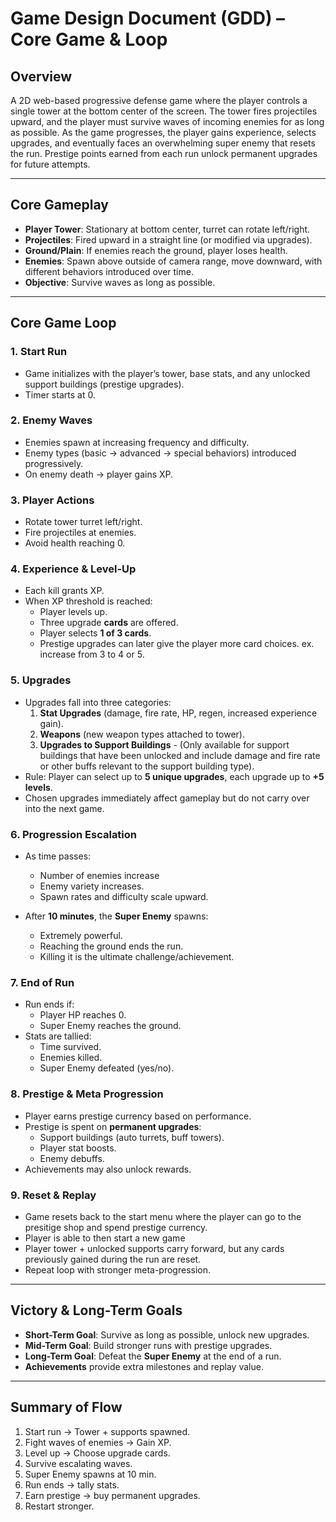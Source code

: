 # Game Design Document (GDD) – Core Game & Loop

## Overview

A 2D web-based progressive defense game where the player controls a single tower at the bottom center of the screen. The tower fires projectiles upward, and the player must survive waves of incoming enemies for as long as possible. As the game progresses, the player gains experience, selects upgrades, and eventually faces an overwhelming super enemy that resets the run. Prestige points earned from each run unlock permanent upgrades for future attempts.

---

## Core Gameplay

- **Player Tower**: Stationary at bottom center, turret can rotate left/right.
- **Projectiles**: Fired upward in a straight line (or modified via upgrades).
- **Ground/Plain**: If enemies reach the ground, player loses health.
- **Enemies**: Spawn above outside of camera range, move downward, with different behaviors introduced over time.
- **Objective**: Survive waves as long as possible.

---

## Core Game Loop

### 1. Start Run

- Game initializes with the player’s tower, base stats, and any unlocked support buildings (prestige upgrades).
- Timer starts at 0.

### 2. Enemy Waves

- Enemies spawn at increasing frequency and difficulty.
- Enemy types (basic → advanced → special behaviors) introduced progressively.
- On enemy death → player gains XP.

### 3. Player Actions

- Rotate tower turret left/right.
- Fire projectiles at enemies.
- Avoid health reaching 0.

### 4. Experience & Level-Up

- Each kill grants XP.
- When XP threshold is reached:
  - Player levels up.
  - Three upgrade **cards** are offered.
  - Player selects **1 of 3 cards**.
  - Prestige upgrades can later give the player more card choices. ex. increase from 3 to 4 or 5.

### 5. Upgrades

- Upgrades fall into three categories:
  1. **Stat Upgrades** (damage, fire rate, HP, regen, increased experience gain).
  2. **Weapons** (new weapon types attached to tower).
  3. **Upgrades to Support Buildings** - (Only available for support buildings that have been unlocked and include damage and fire rate or other buffs relevant to the support building type).
- Rule: Player can select up to **5 unique upgrades**, each upgrade up to **+5 levels**.
- Chosen upgrades immediately affect gameplay but do not carry over into the next game.

### 6. Progression Escalation

- As time passes:

  - Number of enemies increase
  - Enemy variety increases.
  - Spawn rates and difficulty scale upward.

- After **10 minutes**, the **Super Enemy** spawns:

  - Extremely powerful.
  - Reaching the ground ends the run.
  - Killing it is the ultimate challenge/achievement.

### 7. End of Run

- Run ends if:
  - Player HP reaches 0.
  - Super Enemy reaches the ground.
- Stats are tallied:
  - Time survived.
  - Enemies killed.
  - Super Enemy defeated (yes/no).

### 8. Prestige & Meta Progression

- Player earns prestige currency based on performance.
- Prestige is spent on **permanent upgrades**:
  - Support buildings (auto turrets, buff towers).
  - Player stat boosts.
  - Enemy debuffs.
- Achievements may also unlock rewards.

### 9. Reset & Replay

- Game resets back to the start menu where the player can go to the presitige shop and spend prestige currency.
- Player is able to then start a new game
- Player tower + unlocked supports carry forward, but any cards previously gained during the run are reset.
- Repeat loop with stronger meta-progression.

---

## Victory & Long-Term Goals

- **Short-Term Goal**: Survive as long as possible, unlock new upgrades.
- **Mid-Term Goal**: Build stronger runs with prestige upgrades.
- **Long-Term Goal**: Defeat the **Super Enemy** at the end of a run.
- **Achievements** provide extra milestones and replay value.

---

## Summary of Flow

1. Start run → Tower + supports spawned.
2. Fight waves of enemies → Gain XP.
3. Level up → Choose upgrade cards.
4. Survive escalating waves.
5. Super Enemy spawns at 10 min.
6. Run ends → tally stats.
7. Earn prestige → buy permanent upgrades.
8. Restart stronger.

